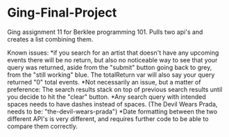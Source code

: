 # Ging-Final-Project
Ging assignment 11 for Berklee programming 101.  Pulls two api's and creates a list combining them.

Known issues:
*if you search for an artist that doesn't have any upcoming events there will be no return, but also no noticeable way
  to see that your query was returned, aside from the "submit" button going back to grey, from the "still working" blue.
  The totalReturn var will also say your query returned "0" total events.
*Not necessarily an issue, but a matter of preference:  The search results stack on top of previous search results until
  you decide to hit the "clear" button.
*Any search query with intended spaces needs to have dashes instead of spaces.  (The Devil Wears Prada, needs
  to be: "the-devil-wears-prada")
*Date formatting between the two different API's is very different, and requires further code to be able to compare
  them correctly.
